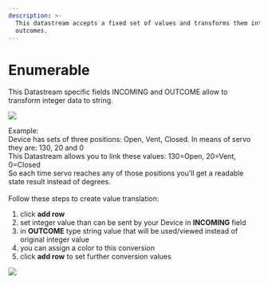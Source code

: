 ```yaml
---
description: >-
  This datastream accepts a fixed set of values and transforms them into desired
  outcomes.
---
```


# Enumerable

This Datastream specific fields INCOMING and OUTCOME allow to transform integer data to string.&#x20;

![](../../../.gitbook/assets/enum\_DS.PNG)

Example:\
Device has sets of three positions: Open, Vent, Closed. In means of servo they are: 130, 20 and 0 \
This Datastream allows you to link these values: 130=Open, 20=Vent, 0=Closed\
So each time servo reaches any of those positions you'll get a readable state result instead of degrees.\
\
Follow these steps to create value translation:

1. click **add row**
2. set integer value than can be sent by your Device in **INCOMING** field
3. in **OUTCOME** type string value that will be used/viewed instead of original integer value
4. you can assign a color to this conversion
5. click **add row** to set further conversion values

![](../../../.gitbook/assets/enum.gif)
